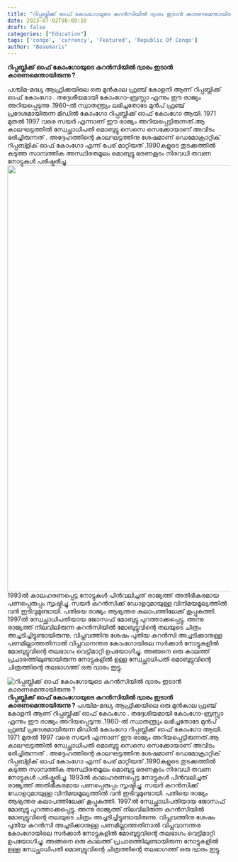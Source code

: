```yaml
---
title: "റിപ്പബ്ലിക്ക് ഓഫ് കോംഗോയുടെ കറൻസിയിൽ ദ്വാരം ഇടാൻ കാരണമെന്തായിരുന്നു ?"
date: 2023-07-02T08:09:10
draft: false
categories: ["Education"]
tags: ['congo', 'currency', 'Featured', 'Republic Of Congo']
author: "Beaumaris"
---
```


<strong>റിപ്പബ്ലിക്ക് ഓഫ് കോംഗോയുടെ കറൻസിയിൽ ദ്വാരം ഇടാൻ കാരണമെന്തായിരുന്നു ?</strong>

പശ്ചിമ-മദ്ധ്യ ആഫ്രിക്കയിലെ ഒരു മുൻ‌കാല ഫ്രഞ്ച് കോളനി ആണ് റിപ്പബ്ലിക്ക് ഓഫ് കോംഗോ . തദ്ദേശീയമായി കോംഗോ-ബ്രസ്സാ എന്നും ഈ രാജ്യം അറിയപ്പെടുന്നു .1960-ൽ സ്വാതന്ത്ര്യം ലഭിച്ചതോടേ മുൻപ് ഫ്രഞ്ച് പ്രദേശമായിരുന്ന മിഡിൽ കോംഗോ റിപ്പബ്ലിക്ക് ഓഫ് കോംഗോ ആയി. 1971 മുതല്‍ 1997 വരെ സയര്‍ എന്നാണ് ഈ രാജ്യം അറിയപ്പെട്ടിരുന്നത്.ആ കാലഘട്ടത്തിൽ സ്വേച്ഛാധിപതി മൊബുട്ടു സെസെ സെക്കോയാണ് അവിടം ഭരിച്ചിരുന്നത് . അദ്ദേഹത്തിന്റെ കാലഘട്ടത്തിനു ശേഷമാണ് ഡെമോക്രാറ്റിക് റിപ്പബ്ളിക് ഓഫ് കോംഗോ എന്ന് പേര് മാറ്റിയത് .1990കളുടെ തുടക്കത്തില്‍ കടുത്ത സാമ്പത്തിക അസ്ഥിരതമൂലം മൊബുട്ടു ഭരണകൂടം നിരവധി തവണ നോട്ടുകള്‍ പരിഷ്കരിച്ചു. <a href="https://cdn.boolokam.com/articles/2023/07/fwwww.jpg"><img class="size-full wp-image-401767 aligncenter" src="https://cdn.boolokam.com/articles/2023/07/fwwww.jpg" alt="" width="748" height="960" /></a>1993ല്‍ കാലഹരണപ്പെട്ട നോട്ടുകള്‍ പിന്‍വലിച്ചത് രാജ്യത്ത് അതിഭീകരമായ പണപ്പെരുപ്പം സൃഷ്ടിച്ചു. സയര്‍ കറന്‍സിക്ക് ഡോളറുമായുള്ള വിനിമയമൂല്യത്തില്‍ വന്‍ ഇടിവുമുണ്ടായി. പതിയെ രാജ്യം ആഭ്യന്തര കലാപത്തിലേക്ക് കൂപ്പുകുത്തി. 1997ല്‍ സ്വേച്ഛാധിപതിയായ ജോസഫ് മോബുട്ടു പുറത്താക്കപ്പെട്ടു. അന്നു രാജ്യത്ത് നിലവിലിരുന്ന കറൻസിയിൽ മോബുട്ടുവിന്റെ തലയുടെ ചിത്രം അച്ചടിച്ചിട്ടുണ്ടായിരുന്നു. വിപ്ലവത്തിനു ശേഷം പുതിയ കറൻസി അച്ചടിക്കാനുള്ള പണമില്ലാത്തതിനാൽ വിപ്ലവാനന്തര കോംഗോയിലെ സർക്കാർ നോട്ടുകളിൽ മോബുട്ടുവിന്റെ തലഭാഗം വെട്ടിമാറ്റി ഉപയോഗിച്ചു. അങ്ങനെ ഒരു കാലത്ത് പ്രചാരത്തിലുണ്ടായിരുന്ന നോട്ടുകളിൽ ഉള്ള സ്വേച്ഛാധിപതി മൊബുട്ടുവിന്റെ ചിത്രത്തിന്റെ തലഭാഗത്ത് ഒരു ദ്വാരം ഇട്ടു.


![റിപ്പബ്ലിക്ക് ഓഫ് കോംഗോയുടെ കറൻസിയിൽ ദ്വാരം ഇടാൻ കാരണമെന്തായിരുന്നു ?](https://cdn.boolokam.com/articles/2023/07/fwwww.jpg)**റിപ്പബ്ലിക്ക് ഓഫ് കോംഗോയുടെ കറൻസിയിൽ ദ്വാരം ഇടാൻ കാരണമെന്തായിരുന്നു ?** പശ്ചിമ-മദ്ധ്യ ആഫ്രിക്കയിലെ ഒരു മുൻ‌കാല ഫ്രഞ്ച് കോളനി ആണ് റിപ്പബ്ലിക്ക് ഓഫ് കോംഗോ . തദ്ദേശീയമായി കോംഗോ-ബ്രസ്സാ എന്നും ഈ രാജ്യം അറിയപ്പെടുന്നു .1960-ൽ സ്വാതന്ത്ര്യം ലഭിച്ചതോടേ മുൻപ് ഫ്രഞ്ച് പ്രദേശമായിരുന്ന മിഡിൽ കോംഗോ റിപ്പബ്ലിക്ക് ഓഫ് കോംഗോ ആയി. 1971 മുതല്‍ 1997 വരെ സയര്‍ എന്നാണ് ഈ രാജ്യം അറിയപ്പെട്ടിരുന്നത്.ആ കാലഘട്ടത്തിൽ സ്വേച്ഛാധിപതി മൊബുട്ടു സെസെ സെക്കോയാണ് അവിടം ഭരിച്ചിരുന്നത് . അദ്ദേഹത്തിന്റെ കാലഘട്ടത്തിനു ശേഷമാണ് ഡെമോക്രാറ്റിക് റിപ്പബ്ളിക് ഓഫ് കോംഗോ എന്ന് പേര് മാറ്റിയത് .1990കളുടെ തുടക്കത്തില്‍ കടുത്ത സാമ്പത്തിക അസ്ഥിരതമൂലം മൊബുട്ടു ഭരണകൂടം നിരവധി തവണ നോട്ടുകള്‍ പരിഷ്കരിച്ചു. [](https://cdn.boolokam.com/articles/2023/07/fwwww.jpg)1993ല്‍ കാലഹരണപ്പെട്ട നോട്ടുകള്‍ പിന്‍വലിച്ചത് രാജ്യത്ത് അതിഭീകരമായ പണപ്പെരുപ്പം സൃഷ്ടിച്ചു. സയര്‍ കറന്‍സിക്ക് ഡോളറുമായുള്ള വിനിമയമൂല്യത്തില്‍ വന്‍ ഇടിവുമുണ്ടായി. പതിയെ രാജ്യം ആഭ്യന്തര കലാപത്തിലേക്ക് കൂപ്പുകുത്തി. 1997ല്‍ സ്വേച്ഛാധിപതിയായ ജോസഫ് മോബുട്ടു പുറത്താക്കപ്പെട്ടു. അന്നു രാജ്യത്ത് നിലവിലിരുന്ന കറൻസിയിൽ മോബുട്ടുവിന്റെ തലയുടെ ചിത്രം അച്ചടിച്ചിട്ടുണ്ടായിരുന്നു. വിപ്ലവത്തിനു ശേഷം പുതിയ കറൻസി അച്ചടിക്കാനുള്ള പണമില്ലാത്തതിനാൽ വിപ്ലവാനന്തര കോംഗോയിലെ സർക്കാർ നോട്ടുകളിൽ മോബുട്ടുവിന്റെ തലഭാഗം വെട്ടിമാറ്റി ഉപയോഗിച്ചു. അങ്ങനെ ഒരു കാലത്ത് പ്രചാരത്തിലുണ്ടായിരുന്ന നോട്ടുകളിൽ ഉള്ള സ്വേച്ഛാധിപതി മൊബുട്ടുവിന്റെ ചിത്രത്തിന്റെ തലഭാഗത്ത് ഒരു ദ്വാരം ഇട്ടു.
